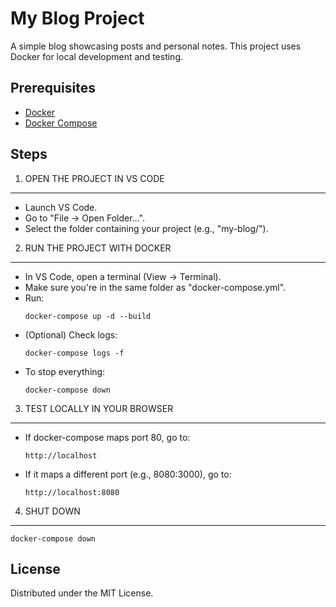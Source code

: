 # My Blog Project

A simple blog showcasing posts and personal notes. This project uses Docker for local development and testing.

## Prerequisites
- [Docker](https://www.docker.com/)
- [Docker Compose](https://docs.docker.com/compose/)

## Steps

1) OPEN THE PROJECT IN VS CODE  
--------------------------------  
- Launch VS Code.  
- Go to "File → Open Folder…".  
- Select the folder containing your project (e.g., "my-blog/").  

2) RUN THE PROJECT WITH DOCKER  
--------------------------------  
- In VS Code, open a terminal (View → Terminal).  
- Make sure you're in the same folder as "docker-compose.yml".  
- Run:  
    ```
    docker-compose up -d --build
    ```
- (Optional) Check logs:  
    ```
    docker-compose logs -f
    ```
- To stop everything:  
    ```
    docker-compose down
    ```

3) TEST LOCALLY IN YOUR BROWSER  
--------------------------------  
- If docker-compose maps port 80, go to:  
    ```
    http://localhost
    ```
- If it maps a different port (e.g., 8080:3000), go to:  
    ```
    http://localhost:8080
    ```

4) SHUT DOWN  
--------------------------------  
```
docker-compose down
```


## License
Distributed under the MIT License.